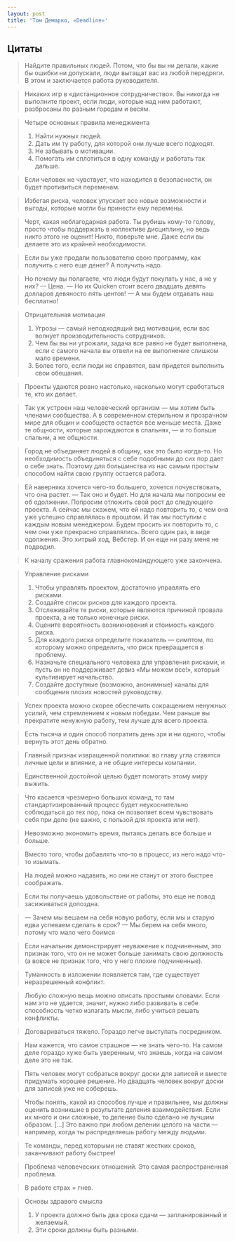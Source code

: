 ```yaml
---
layout: post
title: 'Том Демарко, «Deadline»'
---
```


## Цитаты

>Найдите правильных людей. Потом, что бы вы ни делали, какие бы ошибки ни допускали, люди вытащат вас из любой передряги. В этом и заключается работа руководителя.

>Никаких игр в «дистанционное сотрудничество». Вы никогда не выполните проект, если люди, которые над ним работают, разбросаны по разным городам и весям.

>Четыре основных правила менеджмента
>1. Найти нужных людей.
>2. Дать им ту работу, для которой они лучше всего подходят.
>3. Не забывать о мотивации.
>4. Помогать им сплотиться в одну команду и работать так дальше.

>Если человек не чувствует, что находится в безопасности, он будет противиться переменам.

>Избегая риска, человек упускает все новые возможности и выгоды, которые могли бы принести ему перемены.

>Черт, какая неблагодарная работа. Ты рубишь кому-то голову, просто чтобы поддержать в коллективе дисциплину, но ведь никто этого не оценит! Никто, поверьте мне. Даже если вы делаете это из крайней необходимости.

>Если вы уже продали пользователю свою программу, как получить с него еще денег? А получить надо.

>Но почему вы полагаете, что люди будут покупать у нас, а не у них?
>— Цена.
>— Но их Quicken стоит всего двадцать девять долларов девяносто пять центов!
>— А мы будем отдавать наш бесплатно!

>Отрицательная мотивация
>1. Угрозы — самый неподходящий вид мотивации, если вас волнует производительность сотрудников.
>2. Чем бы вы ни угрожали, задача все равно не будет выполнена, если с самого начала вы отвели на ее выполнение слишком мало времени.
>3. Более того, если люди не справятся, вам придется выполнить свои обещания.

>Проекты удаются ровно настолько, насколько могут сработаться те, кто их делает.

>Так уж устроен наш человеческий организм — мы хотим быть членами сообщества. А в современном стерильном и прозрачном мире для общин и сообществ остается все меньше места. Даже те общности, которые зарождаются в спальнях, — и то больше спальни, а не общности.

>Город не объединяет людей в общину, как это было когда-то. Но необходимость объединяться с себе подобными до сих пор дает о себе знать. Поэтому для большинства из нас самым простым способом найти свою группу остается работа.

>Ей наверняка хочется чего-то большего, хочется почувствовать, что она растет.
— Так оно и будет. Но для начала мы попросим ее об одолжении. Попросим отложить свой рост до следующего проекта. А сейчас мы скажем, что ей надо повторить то, с чем она уже успешно справлялась в прошлом. И так мы поступим с каждым новым менеджером. Будем просить их повторить то, с чем они уже прекрасно справлялись. Всего один раз, в виде одолжения. Это хитрый ход, Вебстер. И он еще ни разу меня не подводил.

>К началу сражения работа главнокомандующего уже закончена.

>Управление рисками
>1. Чтобы управлять проектом, достаточно управлять его рисками.
>2. Создайте список рисков для каждого проекта.
>3. Отслеживайте те риски, которые являются причиной провала проекта, а не только конечные риски.
>4. Оцените вероятность возникновения и стоимость каждого риска.
>5. Для каждого риска определите показатель — симптом, по которому можно определить, что риск превращается в проблему.
>6. Назначьте специального человека для управления рисками, и пусть он не поддерживает девиз «Мы можем все!», который культивирует начальство.
>7. Создайте доступные (возможно, анонимные) каналы для сообщения плохих новостей руководству.

>Успех проекта можно скорее обеспечить сокращением ненужных усилий, чем стремлением к новым победам. Чем раньше вы прекратите ненужную работу, тем лучше для всего проекта.

>Есть тысяча и один способ потратить день зря и ни одного, чтобы вернуть этот день обратно.

>Главный признак извращенной политики: во главу угла ставятся личные цели и влияние, а не общие интересы компании.

>Единственной достойной целью будет помогать этому миру выжить.

>Что касается чрезмерно больших команд, то там стандартизированный процесс будет неукоснительно соблюдаться до тех пор, пока он позволяет всем чувствовать себя при деле (не важно, с пользой для проекта или нет).

>Невозможно экономить время, пытаясь делать все больше и больше.

>Вместо того, чтобы добавлять что-то в процесс, из него надо что-то изымать.

>На людей можно надавить, но они не станут от этого быстрее соображать.

>Если ты получаешь удовольствие от работы, это еще не повод засиживаться допоздна.

>— Зачем мы вешаем на себя новую работу, если мы и старую едва успеваем сделать в срок?
>— Мы берем на себя много, потому что мало чего боимся

>Если начальник демонстрирует неуважение к подчиненным, это признак того, что он не может больше занимать свою должность (а вовсе не признак того, что у него плохие подчиненные).

>Туманность в изложении появляется там, где существует неразрешенный конфликт.

>Любую сложную вещь можно описать простыми словами. Если нам это не удается, значит, нужно либо развивать в себе способность четко излагать мысли, либо учиться решать конфликты.

>Договариваться тяжело. Гораздо легче выступать посредником.

>Нам кажется, что самое страшное — не знать чего-то. На самом деле гораздо хуже быть уверенным, что знаешь, когда на самом деле это не так.

>Пять человек могут собраться вокруг доски для записей и вместе придумать хорошее решение. Но двадцать человек вокруг доски для записей уже не соберешь.

>Чтобы понять, какой из способов лучше и правильнее, мы должны оценить возникшие в результате деления взаимодействия. Если их много и они сложные, то деление было сделано не лучшим образом. [...] Это важно при любом делении целого на части — например, когда ты распределяешь работу между людьми.

>Те команды, перед которыми не ставят жестких сроков, заканчивают работу быстрее!

>Проблема человеческих отношений. Это самая распространенная проблема.

>В работе страх = гнев.

>Основы здравого смысла
>1. У проекта должно быть два срока сдачи — запланированный и желаемый.
>2. Эти сроки должны быть разными.
